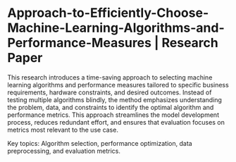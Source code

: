 # Approach-to-Efficiently-Choose-Machine-Learning-Algorithms-and-Performance-Measures | Research Paper
This research introduces a time-saving approach to selecting machine learning algorithms and performance measures tailored to specific business requirements, hardware constraints, and desired outcomes. Instead of testing multiple algorithms blindly, the method emphasizes understanding the problem, data, and constraints to identify the optimal algorithm and performance metrics. This approach streamlines the model development process, reduces redundant effort, and ensures that evaluation focuses on metrics most relevant to the use case.

Key topics: Algorithm selection, performance optimization, data preprocessing, and evaluation metrics.
